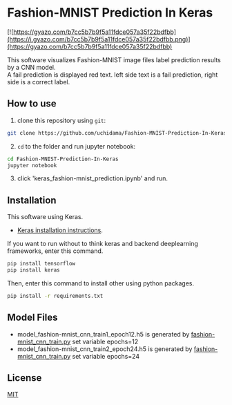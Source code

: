 ﻿# Fashion-MNIST Prediction In Keras

[![https://gyazo.com/b7cc5b7b9f5a11fdce057a35f22bdfbb](https://i.gyazo.com/b7cc5b7b9f5a11fdce057a35f22bdfbb.png)](https://gyazo.com/b7cc5b7b9f5a11fdce057a35f22bdfbb)

This software visualizes Fashion-MNIST image files label prediction results by a CNN model.  
A fail prediction is displayed red text. left side text is a fail prediction, right side is a correct label.

## How to use

1. clone this repository using `git`:

```sh
git clone https://github.com/uchidama/Fashion-MNIST-Prediction-In-Keras.git
```

2. `cd` to the folder and run jupyter notebook:
```sh
cd Fashion-MNIST-Prediction-In-Keras
jupyter notebook
```

3. click 'keras_fashion-mnist_prediction.ipynb' and run.

## Installation

This software using Keras.
- [Keras installation instructions](https://github.com/keras-team/keras#installation).

If you want to run without to think keras and backend deeplearning frameworks, enter this command.   
```sh
pip install tensorflow
pip install keras
```

Then, enter this command to install other using python packages.
```sh
pip install -r requirements.txt
```

## Model Files

- model_fashion-mnist_cnn_train1_epoch12.h5 is generated by [fashion-mnist_cnn_train.py](https://github.com/keras-team/keras/blob/master/examples/cifar10_resnet.py) set variable epochs=12  
- model_fashion-mnist_cnn_train2_epoch24.h5 is generated by [fashion-mnist_cnn_train.py](https://github.com/keras-team/keras/blob/master/examples/cifar10_resnet.py) set variable epochs=24  

## License

[MIT](LICENSE.md)
